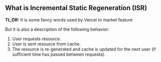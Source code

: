 ## What is Incremental Static Regeneration (ISR)

**TL;DR:** It is some fancy words used by Vercel to market feature

But it is also a description of the following behavior:

1. User requests resource.
2. User is sent resource from cache.
3. The resource is re-generated and cache is updated for the next user (if sufficient time has passed between requests).
